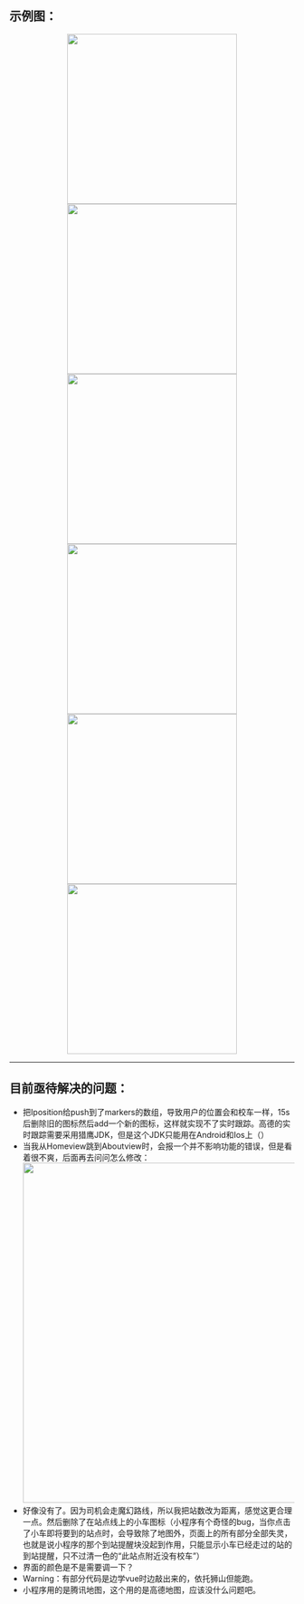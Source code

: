 
## 示例图：
<center>
<img src="https://github.com/Mengbooo/PandaBus/assets/143786942/b25ed8ea-b584-48d3-b96b-8c6fb459d8ab" width="300px">
<img src="https://github.com/Mengbooo/PandaBus/assets/143786942/e17e9034-543b-47c2-bc02-89b77f869f72" width="300px">
<img src="https://github.com/Mengbooo/PandaBus/assets/143786942/9b9b7905-cc29-45a6-9c2e-0cc845e5e19c" width="300px">
</center>
<center>
<img src="https://github.com/Mengbooo/PandaBus/assets/143786942/833e2764-0e3d-48b5-a1a5-1c3113dbca93" width="300px">
<img src="https://github.com/Mengbooo/PandaBus/assets/143786942/9eba0947-c0ee-46a3-80bf-60ee31b646dd" width="300px">
<img src="https://github.com/Mengbooo/PandaBus/assets/143786942/08c244ec-1788-4796-abc5-39c1ab515cbd" width="300px">
</center>

---

## 目前亟待解决的问题：
- 把Iposition给push到了markers的数组，导致用户的位置会和校车一样，15s后删除旧的图标然后add一个新的图标，这样就实现不了实时跟踪。高德的实时跟踪需要采用猎鹰JDK，但是这个JDK只能用在Android和Ios上（）
- 当我从Homeview跳到Aboutview时，会报一个并不影响功能的错误，但是看着很不爽，后面再去问问怎么修改：<img width="600px" src="https://github.com/Mengbooo/PandaBus/assets/143786942/b007a277-6126-41de-838b-790ef6b54739">
- 好像没有了。因为司机会走魔幻路线，所以我把站数改为距离，感觉这更合理一点。然后删除了在站点线上的小车图标（小程序有个奇怪的bug，当你点击了小车即将要到的站点时，会导致除了地图外，页面上的所有部分全部失灵，也就是说小程序的那个到站提醒块没起到作用，只能显示小车已经走过的站的到站提醒，只不过清一色的“此站点附近没有校车”）
- 界面的颜色是不是需要调一下？
- Warning：有部分代码是边学vue时边敲出来的，依托狮山但能跑。
- 小程序用的是腾讯地图，这个用的是高德地图，应该没什么问题吧。







